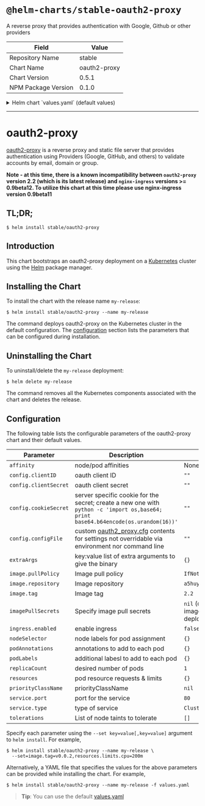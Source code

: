 # `@helm-charts/stable-oauth2-proxy`

A reverse proxy that provides authentication with Google, Github or other providers

| Field               | Value        |
| ------------------- | ------------ |
| Repository Name     | stable       |
| Chart Name          | oauth2-proxy |
| Chart Version       | 0.5.1        |
| NPM Package Version | 0.1.0        |

<details>

<summary>Helm chart `values.yaml` (default values)</summary>

```yaml
# Oauth client configuration specifics
config:
  # OAuth client ID
  clientID: 'XXXXXXX'
  # OAuth client secret
  clientSecret: 'XXXXXXXX'
  # Create a new secret with the following command
  # python -c 'import os,base64; print base64.b64encode(os.urandom(16))'
  cookieSecret: 'XXXXXXXXXX'
  # Custom configuration file: oauth2_proxy.cfg
  # configFile: |-
  #   pass_basic_auth = false
  #   pass_access_token = true
  configFile: ''

image:
  repository: 'a5huynh/oauth2_proxy'
  tag: '2.2'
  pullPolicy: 'IfNotPresent'

# Optionally specify an array of imagePullSecrets.
# Secrets must be manually created in the namespace.
# ref: https://kubernetes.io/docs/concepts/containers/images/#specifying-imagepullsecrets-on-a-pod
# imagePullSecrets:
# - name: myRegistryKeySecretName

extraArgs:
  email-domain: '*'
  upstream: 'file:///dev/null'
  http-address: '0.0.0.0:4180'

service:
  type: ClusterIP
  port: 80
  annotations: {}
  # foo.io/bar: "true"

ingress:
  enabled: false
  path: /
  # Used to create an Ingress record.
  # hosts:
  # - chart-example.local
  # annotations:
  #   kubernetes.io/ingress.class: nginx
  #   kubernetes.io/tls-acme: "true"
  # tls:
  # Secrets must be manually created in the namespace.
  # - secretName: chart-example-tls
  #   hosts:
  #     - chart-example.local

resources:
  {}
  # limits:
  #   cpu: 100m
  #   memory: 300Mi
  # requests:
  #   cpu: 100m
  #   memory: 300Mi

priorityClassName: ''

# Affinity for pod assignment
# Ref: https://kubernetes.io/docs/concepts/configuration/assign-pod-node/#affinity-and-anti-affinity
# affinity: {}

# Tolerations for pod assignment
# Ref: https://kubernetes.io/docs/concepts/configuration/taint-and-toleration/
tolerations: []

# Node labels for pod assignment
# Ref: https://kubernetes.io/docs/user-guide/node-selection/
nodeSelector: {}

podAnnotations: {}
podLabels: {}
replicaCount: 1
```

</details>

---

# oauth2-proxy

[oauth2-proxy](https://github.com/bitly/oauth2_proxy) is a reverse proxy and static file server that provides authentication using Providers (Google, GitHub, and others) to validate accounts by email, domain or group.

**Note - at this time, there is a known incompatibility between `oauth2-proxy` version 2.2 (which is its latest release) and `nginx-ingress` versions >= 0.9beta12. To utilize this chart at this time please use nginx-ingress version 0.9beta11**

## TL;DR;

```console
$ helm install stable/oauth2-proxy
```

## Introduction

This chart bootstraps an oauth2-proxy deployment on a [Kubernetes](http://kubernetes.io) cluster using the [Helm](https://helm.sh) package manager.

## Installing the Chart

To install the chart with the release name `my-release`:

```console
$ helm install stable/oauth2-proxy --name my-release
```

The command deploys oauth2-proxy on the Kubernetes cluster in the default configuration. The [configuration](#configuration) section lists the parameters that can be configured during installation.

## Uninstalling the Chart

To uninstall/delete the `my-release` deployment:

```console
$ helm delete my-release
```

The command removes all the Kubernetes components associated with the chart and deletes the release.

## Configuration

The following table lists the configurable parameters of the oauth2-proxy chart and their default values.

| Parameter             | Description                                                                                                                                                                          | Default                                                  |
| --------------------- | ------------------------------------------------------------------------------------------------------------------------------------------------------------------------------------ | -------------------------------------------------------- |
| `affinity`            | node/pod affinities                                                                                                                                                                  | None                                                     |
| `config.clientID`     | oauth client ID                                                                                                                                                                      | `""`                                                     |
| `config.clientSecret` | oauth client secret                                                                                                                                                                  | `""`                                                     |
| `config.cookieSecret` | server specific cookie for the secret; create a new one with `python -c 'import os,base64; print base64.b64encode(os.urandom(16))'`                                                  | `""`                                                     |
| `config.configFile`   | custom [oauth2_proxy.cfg](https://github.com/bitly/oauth2_proxy/blob/master/contrib/oauth2_proxy.cfg.example) contents for settings not overridable via environment nor command line | `""`                                                     |
| `extraArgs`           | key:value list of extra arguments to give the binary                                                                                                                                 | `{}`                                                     |
| `image.pullPolicy`    | Image pull policy                                                                                                                                                                    | `IfNotPresent`                                           |
| `image.repository`    | Image repository                                                                                                                                                                     | `a5huynh/oauth2_proxy`                                   |
| `image.tag`           | Image tag                                                                                                                                                                            | `2.2`                                                    |
| `imagePullSecrets`    | Specify image pull secrets                                                                                                                                                           | `nil` (does not add image pull secrets to deployed pods) |
| `ingress.enabled`     | enable ingress                                                                                                                                                                       | `false`                                                  |
| `nodeSelector`        | node labels for pod assignment                                                                                                                                                       | `{}`                                                     |
| `podAnnotations`      | annotations to add to each pod                                                                                                                                                       | `{}`                                                     |
| `podLabels`           | additional labesl to add to each pod                                                                                                                                                 | `{}`                                                     |
| `replicaCount`        | desired number of pods                                                                                                                                                               | `1`                                                      |
| `resources`           | pod resource requests & limits                                                                                                                                                       | `{}`                                                     |
| `priorityClassName`   | priorityClassName                                                                                                                                                                    | `nil`                                                    |
| `service.port`        | port for the service                                                                                                                                                                 | `80`                                                     |
| `service.type`        | type of service                                                                                                                                                                      | `ClusterIP`                                              |
| `tolerations`         | List of node taints to tolerate                                                                                                                                                      | `[]`                                                     |

Specify each parameter using the `--set key=value[,key=value]` argument to `helm install`. For example,

```console
$ helm install stable/oauth2-proxy --name my-release \
  --set=image.tag=v0.0.2,resources.limits.cpu=200m
```

Alternatively, a YAML file that specifies the values for the above parameters can be provided while installing the chart. For example,

```console
$ helm install stable/oauth2-proxy --name my-release -f values.yaml
```

> **Tip**: You can use the default [values.yaml](values.yaml)
